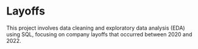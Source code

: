 # Layoffs
This project involves data cleaning and exploratory data analysis (EDA) using SQL, focusing on company layoffs that occurred between 2020 and 2022.
